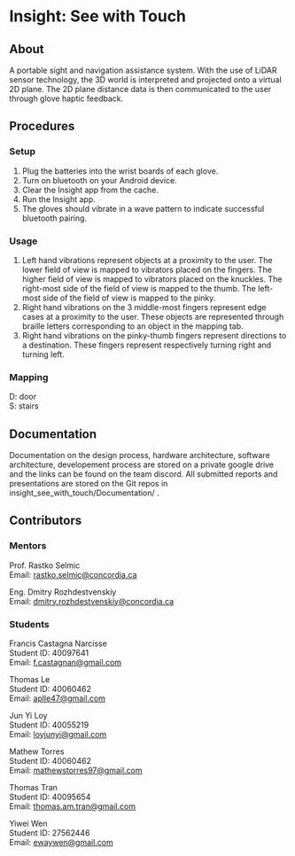 # Insight: See with Touch

## About
A portable sight and navigation assistance system. With the use of LiDAR sensor technology, the 3D world is interpreted and projected onto a virtual 2D plane. The 2D plane distance data is then communicated to the user through glove haptic feedback.

## Procedures
### Setup  
1. Plug the batteries into the wrist boards of each glove.  
1. Turn on bluetooth on your Android device.  
1. Clear the Insight app from the cache.  
1. Run the Insight app.  
1. The gloves should vibrate in a wave pattern to indicate successful bluetooth pairing.  

### Usage  
1. Left hand vibrations represent objects at a proximity to the user. The lower field of view is mapped to vibrators placed on the fingers. The higher field of view is mapped to vibrators placed on the knuckles. The right-most side of the field of view is mapped to the thumb. The left-most side of the field of view is mapped to the pinky.  
1. Right hand vibrations on the 3 middle-most fingers represent edge cases at a proximity to the user. These objects are represented through braille letters corresponding to an object in the mapping tab.  
1. Right hand vibrations on the pinky-thumb fingers represent directions to a destination. These fingers represent respectively turning right and turning left.  

### Mapping  
D: door  
S: stairs  

## Documentation
Documentation on the design process, hardware architecture, software architecture, developement process are stored on a private google drive and the links can be found on the team discord. All submitted reports and presentations are stored on the Git repos in insight_see_with_touch/Documentation/ .

## Contributors
### Mentors
Prof. Rastko Selmic  
Email: rastko.selmic@concordia.ca  

Eng. Dmitry Rozhdestvenskiy  
Email:  dmitry.rozhdestvenskiy@concordia.ca  

### Students
Francis Castagna Narcisse  
Student ID: 40097641  
Email: f.castagnan@gmail.com  

Thomas Le  
Student ID: 40060462  
Email: aplle47@gmail.com  

Jun Yi Loy  
Student ID: 40055219  
Email: loyjunyi@gmail.com  

Mathew Torres  
Student ID: 40060462  
Email: mathewstorres97@gmail.com  

Thomas Tran  
Student ID: 40095654  
Email: thomas.am.tran@gmail.com  

Yiwei Wen  
Student ID: 27562446  
Email: ewaywen@gmail.com  
